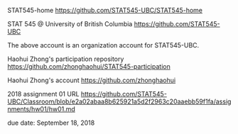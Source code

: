 STAT545-home https://github.com/STAT545-UBC/STAT545-home
  
STAT 545 @ University of British Columbia https://github.com/STAT545-UBC
  
The above account is an organization account for STAT545-UBC.
  
  
Haohui Zhong's participation repository https://github.com/zhonghaohui/STAT545-participation
    
Haohui Zhong's account https://github.com/zhonghaohui
    
  
2018 assignment 01 URL https://github.com/STAT545-UBC/Classroom/blob/e2a02abaa8b625921a5d2f2963c20aaebb59f1fa/assignments/hw01/hw01.md
  
  
due date: September 18, 2018
